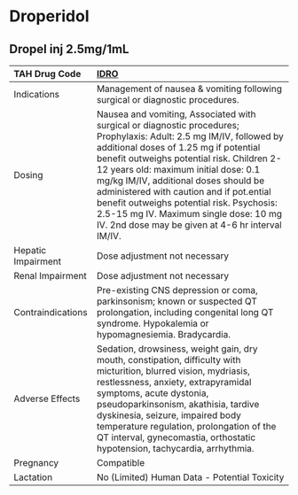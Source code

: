 # Droperidol

## Dropel inj 2.5mg/1mL

| TAH Drug Code      | [**IDRO**](https://www.tahsda.org.tw/drugs/hissearch.php?drug_code=IDRO)                                                                                                                                                                                                                                                                                                                                                                                                          |
|:-------------------|:----------------------------------------------------------------------------------------------------------------------------------------------------------------------------------------------------------------------------------------------------------------------------------------------------------------------------------------------------------------------------------------------------------------------------------------------------------------------------------|
| Indications        | Management of nausea & vomiting following surgical or diagnostic procedures.                                                                                                                                                                                                                                                                                                                                                                                                      |
| Dosing             | Nausea and vomiting, Associated with surgical or diagnostic procedures; Prophylaxis: Adult: 2.5 mg IM/IV, followed by additional doses of 1.25 mg if potential benefit outweighs potential risk. Children 2-12 years old: maximum initial dose: 0.1 mg/kg IM/IV, additional doses should be administered with caution and if pot.ential benefit outweighs potential risk. Psychosis: 2.5-15 mg IV. Maximum single dose: 10 mg IV. 2nd dose may be given at 4-6 hr interval IM/IV. |
| Hepatic Impairment | Dose adjustment not necessary                                                                                                                                                                                                                                                                                                                                                                                                                                                     |
| Renal Impairment   | Dose adjustment not necessary                                                                                                                                                                                                                                                                                                                                                                                                                                                     |
| Contraindications  | Pre-existing CNS depression or coma, parkinsonism; known or suspected QT prolongation, including congenital long QT syndrome. Hypokalemia or hypomagnesiemia. Bradycardia.                                                                                                                                                                                                                                                                                                        |
| Adverse Effects    | Sedation, drowsiness, weight gain, dry mouth, constipation, difficulty with micturition, blurred vision, mydriasis, restlessness, anxiety, extrapyramidal symptoms, acute dystonia, pseudoparkinsonism, akathisia, tardive dyskinesia, seizure, impaired body temperature regulation, prolongation of the QT interval, gynecomastia, orthostatic hypotension, tachycardia, arrhythmia.                                                                                            |
| Pregnancy          | Compatible                                                                                                                                                                                                                                                                                                                                                                                                                                                                        |
| Lactation          | No (Limited) Human Data - Potential Toxicity                                                                                                                                                                                                                                                                                                                                                                                                                                      |

